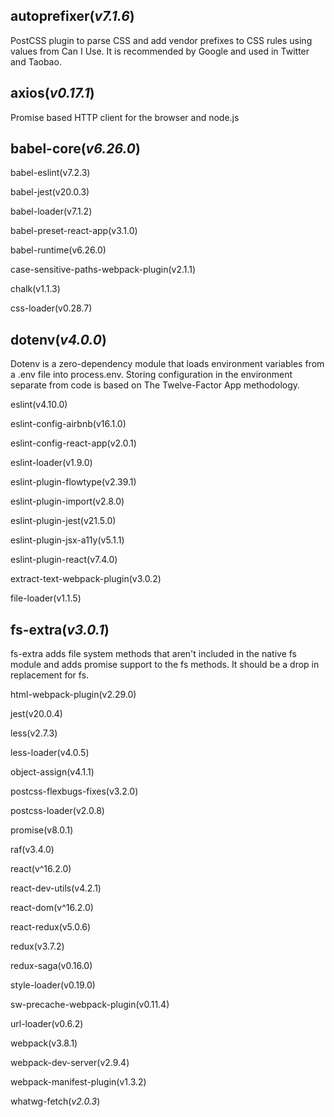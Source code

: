 ## autoprefixer(_v7.1.6_)
PostCSS plugin to parse CSS and add vendor prefixes to CSS rules using values from Can I Use. It is recommended by Google and used in Twitter and Taobao.
## axios(_v0.17.1_)
Promise based HTTP client for the browser and node.js
## babel-core(_v6.26.0_)

babel-eslint(v7.2.3)

babel-jest(v20.0.3)

babel-loader(v7.1.2)

babel-preset-react-app(v3.1.0)

babel-runtime(v6.26.0)

case-sensitive-paths-webpack-plugin(v2.1.1)

chalk(v1.1.3)

css-loader(v0.28.7)

## dotenv(_v4.0.0_)
Dotenv is a zero-dependency module that loads environment variables from a .env file into process.env. Storing configuration in the environment separate from code is based on The Twelve-Factor App methodology.

eslint(v4.10.0)

eslint-config-airbnb(v16.1.0)

eslint-config-react-app(v2.0.1)

eslint-loader(v1.9.0)

eslint-plugin-flowtype(v2.39.1)

eslint-plugin-import(v2.8.0)

eslint-plugin-jest(v21.5.0)

eslint-plugin-jsx-a11y(v5.1.1)

eslint-plugin-react(v7.4.0)

extract-text-webpack-plugin(v3.0.2)

file-loader(v1.1.5)

## fs-extra(_v3.0.1_)
fs-extra adds file system methods that aren't included in the native fs module and adds promise support to the fs methods. It should be a drop in replacement for fs.

html-webpack-plugin(v2.29.0)

jest(v20.0.4)

less(v2.7.3)

less-loader(v4.0.5)

object-assign(v4.1.1)

postcss-flexbugs-fixes(v3.2.0)

postcss-loader(v2.0.8)

promise(v8.0.1)

raf(v3.4.0)

react(v^16.2.0)

react-dev-utils(v4.2.1)

react-dom(v^16.2.0)

react-redux(v5.0.6)

redux(v3.7.2)

redux-saga(v0.16.0)

style-loader(v0.19.0)

sw-precache-webpack-plugin(v0.11.4)

url-loader(v0.6.2)

webpack(v3.8.1)

webpack-dev-server(v2.9.4)

webpack-manifest-plugin(v1.3.2)

whatwg-fetch(_v2.0.3_)

